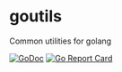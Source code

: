 # goutils
Common utilities for golang

[![GoDoc](https://godoc.org/github.com/major1201/goutils?status.svg)](https://godoc.org/github.com/major1201/goutils)
[![Go Report Card](https://goreportcard.com/badge/github.com/major1201/goutils)](https://goreportcard.com/report/github.com/major1201/goutils)
